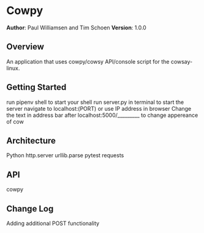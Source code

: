 # Cowpy

**Author**: Paul Williamsen and Tim Schoen
**Version**: 1.0.0

## Overview
An application that uses cowpy/cowsy API/console script for the cowsay-linux.


## Getting Started
run pipenv shell to start your shell
run server.py in terminal to start the server
navigate to localhost:(PORT) or use IP address in browser
Change the text in address bar after
localhost:5000/_________ to change appereance of cow


## Architecture
Python
http.server
urllib.parse
pytest
requests

## API
cowpy

## Change Log
Adding additional POST functionality